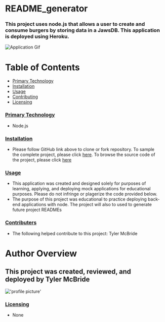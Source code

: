 # README_generator   
### This project uses node.js that allows a user to create and consume burgers by storing data in a JawsDB. This application is deployed using Heroku.


![Application Gif](https://media.giphy.com/media/U3JVsiyOro0d6rOJ9I/giphy.gif)


# Table of Contents
* [Primary Technology](#technology)
* [Installation](#installation)
* [Usage](#usage)
* [Contributing](#contributing)
* [Licensing](#licensing)




### [Primary Technology](#technology)
* Node.js
### [Installation](#installation)
* Please follow GitHub link above to clone or fork repository. To sample the complete project, please click [here](https://tim-syrup-81014.herokuapp.com/). To browse the source code of the project, please click [here](https://github.com/tymcbrid/BurgerLogger)
### [Usage](#usage)
* This application was created and designed solely for purposes of learning, applying, and deploying mock applications for educational purposes. Please do not infringe or plagerize the code provided below.
* The purpose of this project was educational to practice deploying back-end applications with node. The project will also to used to generate future project READMEs
### [Contributers](#contributers)
* The following helped contribute to this project: Tyler McBride
# Author Overview
## This project was created, reviewed, and deployed by Tyler McBride 
!['profile picture'](https://avatars1.githubusercontent.com/u/36458808?v=4&s=1000)
### [Licensing](#licensing)
* None